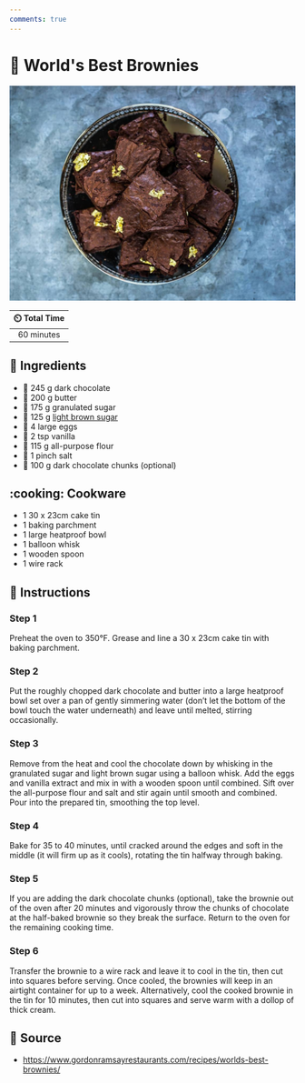 ```yaml
---
comments: true
---
```

# :chocolate_bar: World's Best Brownies

![World's Best Brownies](../assets/images/world's-best-brownies.jpg)

| :timer_clock: Total Time |
|:-----------------------: |
| 60 minutes |

## :salt: Ingredients

- :chocolate_bar: 245 g dark chocolate
- :butter: 200 g butter
- :candy: 175 g granulated sugar
- :maple_leaf: 125 g [light brown sugar][1]
- :egg: 4 large eggs
- :icecream: 2 tsp vanilla
- :ear_of_rice: 115 g all-purpose flour
- :salt: 1 pinch salt
- :chocolate_bar: 100 g dark chocolate chunks (optional)

## :cooking: Cookware

- 1 30 x 23cm cake tin
- 1 baking parchment
- 1 large heatproof bowl
- 1 balloon whisk
- 1 wooden spoon
- 1 wire rack

## :pencil: Instructions

### Step 1

Preheat the oven to 350°F. Grease and line a 30 x 23cm cake tin with baking parchment.

### Step 2

Put the roughly chopped dark chocolate and butter into a large heatproof bowl set over a pan of gently simmering water
(don’t let the bottom of the bowl touch the water underneath) and leave until melted, stirring occasionally.

### Step 3

Remove from the heat and cool the chocolate down by whisking in the granulated sugar and light brown sugar using a
balloon whisk. Add the eggs and vanilla extract and mix in with a wooden spoon until combined. Sift over the all-purpose
flour and salt and stir again until smooth and combined. Pour into the prepared tin, smoothing the top level.

### Step 4

Bake for 35 to 40 minutes, until cracked around the edges and soft in the middle (it will firm up as it cools), rotating
the tin halfway through baking.

### Step 5

If you are adding the dark chocolate chunks (optional), take the brownie out of the oven after 20 minutes and vigorously
throw the chunks of chocolate at the half-baked brownie so they break the surface. Return to the oven for the remaining
cooking time.

### Step 6

Transfer the brownie to a wire rack and leave it to cool in the tin, then cut into squares before serving. Once cooled,
the brownies will keep in an airtight container for up to a week. Alternatively, cool the cooked brownie in the tin for
10 minutes, then cut into squares and serve warm with a dollop of thick cream.

## :link: Source

- <https://www.gordonramsayrestaurants.com/recipes/worlds-best-brownies/>

[1]: <../ingredients/brown-sugar.md>
